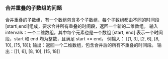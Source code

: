 ### 合并重叠的子数组的问题

合并重叠的子数组，有一个数组包含多个子数组，每个子数组都由不同的时间段[starti,endi]组成，要求合并所有重叠的时间段，返回一个新的二维数组。
输入 intervals：一个二维数组，其中每个元素也是一个数组 [start, end] 表示一个时间段，start 和 end 均为整数，且满足 start <= end。
例输入： [[1, 3], [2, 6], [8, 10], [15, 18]];
输出：返回一个二维数组，包含合并后的所有不重叠的时间段。
输出：[[1, 6], [8, 10], [15, 18]]
